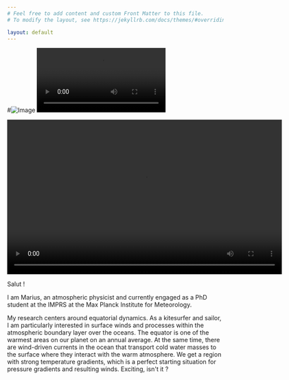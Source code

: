 ```yaml
---
# Feel free to add content and custom Front Matter to this file.
# To modify the layout, see https://jekyllrb.com/docs/themes/#overriding-theme-defaults

layout: default
---
```

#![Image](inputs/Photo.jpeg)
![Shown are daily means of sea surface temperature in the equatorial Pacific Ocean from the ICON-Sapphire output. The darker, blue shades represent the formation of the equatorial cold tongue. This forms as part of the Bjerknes feedback cycle due to wind-driven upwelling at the equator. Also look for the Tropical Instability Waves, these tentacle-like and important structures north and south of the cold tongue.](inputs/SST_video_white_12_fps.mp4)

<video width="640" height="360" controls autoplay>
  <source src="inputs/SST_video_white_12_fps.mp4" type="video/mp4">
  Your browser does not support the video tag.
</video>


Salut !

I am Marius, an atmospheric physicist and currently engaged as a PhD student at the IMPRS at the Max Planck Institute for Meteorology.

My research centers around equatorial dynamics. As a kitesurfer and sailor, I am particularly interested in surface winds and processes within the atmospheric boundary layer over the oceans. The equator is one of the warmest areas on our planet on an annual average. At the same time, there are wind-driven currents in the ocean that transport cold water masses to the surface where they interact with the warm atmosphere. We get a region with strong temperature gradients, which is a perfect starting situation for pressure gradients and resulting winds. Exciting, isn't it ? 
